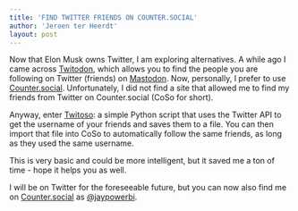 ```yaml
---
title: 'FIND TWITTER FRIENDS ON COUNTER.SOCIAL'
author: 'Jeroen ter Heerdt'
layout: post
---
```


Now that Elon Musk owns Twitter, I am exploring alternatives. A while ago I came across [Twitodon](https://twitodon.com), which allows you to find the people you are following on Twitter (friends) on [Mastodon](https://joinmastodon.org). 
Now, personally, I prefer to use [Counter.social](https://http://counter.social/). Unfortunately, I did not find a site that allowed me to find my friends from Twitter on Counter.social (CoSo for short).

Anyway, enter [Twitoso](https://github.com/jeroenterheerdt/twitoso): a simple Python script that uses the Twitter API to get the username of your friends and saves them to a file. You can then import that file into CoSo to automatically follow the same friends, as long as they used the same username.

This is very basic and could be more intelligent, but it saved me a ton of time - hope it helps you as well. 

I will be on Twitter for the foreseeable future, but you can now also find me on [Counter.social](http://counter.social/) as [@jaypowerbi](https://counter.social/web/accounts/135348#).
